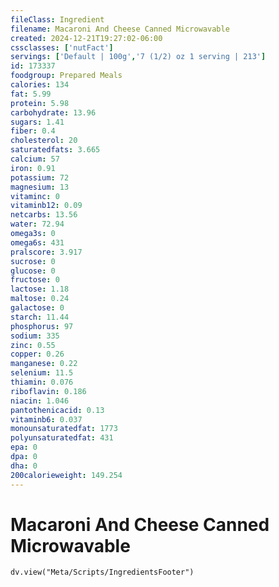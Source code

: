 ```yaml
---
fileClass: Ingredient
filename: Macaroni And Cheese Canned Microwavable
created: 2024-12-21T19:27:02-06:00
cssclasses: ['nutFact']
servings: ['Default | 100g','7 (1/2) oz 1 serving | 213']
id: 173337
foodgroup: Prepared Meals
calories: 134
fat: 5.99
protein: 5.98
carbohydrate: 13.96
sugars: 1.41
fiber: 0.4
cholesterol: 20
saturatedfats: 3.665
calcium: 57
iron: 0.91
potassium: 72
magnesium: 13
vitaminc: 0
vitaminb12: 0.09
netcarbs: 13.56
water: 72.94
omega3s: 0
omega6s: 431
pralscore: 3.917
sucrose: 0
glucose: 0
fructose: 0
lactose: 1.18
maltose: 0.24
galactose: 0
starch: 11.44
phosphorus: 97
sodium: 335
zinc: 0.55
copper: 0.26
manganese: 0.22
selenium: 11.5
thiamin: 0.076
riboflavin: 0.186
niacin: 1.046
pantothenicacid: 0.13
vitaminb6: 0.037
monounsaturatedfat: 1773
polyunsaturatedfat: 431
epa: 0
dpa: 0
dha: 0
200calorieweight: 149.254
---
```


# Macaroni And Cheese Canned Microwavable

```dataviewjs
dv.view("Meta/Scripts/IngredientsFooter")
```